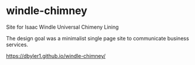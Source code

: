 # windle-chimney
Site for Isaac Windle Universal Chimeny Lining

The design goal was a minimalist single page site to communicate business services. 

<https://dbyler1.github.io/windle-chimney/>